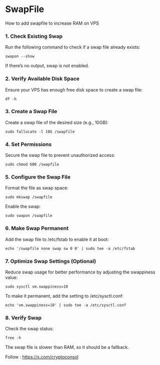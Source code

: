 # SwapFile
How to add swapfile to increase RAM on VPS

### 1. Check Existing Swap

Run the following command to check if a swap file already exists:
```
swapon --show
```
If there’s no output, swap is not enabled.


### 2. Verify Available Disk Space

Ensure your VPS has enough free disk space to create a swap file:
```
df -h
```

### 3. Create a Swap File

Create a swap file of the desired size (e.g., 10GB):

```
sudo fallocate -l 10G /swapfile
```

### 4. Set Permissions

Secure the swap file to prevent unauthorized access:
```
sudo chmod 600 /swapfile
```


### 5. Configure the Swap File

Format the file as swap space:
```
sudo mkswap /swapfile
```
Enable the swap:
```
sudo swapon /swapfile
```


### 6. Make Swap Permanent

Add the swap file to /etc/fstab to enable it at boot:
```
echo '/swapfile none swap sw 0 0' | sudo tee -a /etc/fstab
```


### 7. Optimize Swap Settings (Optional)

Reduce swap usage for better performance by adjusting the swappiness value:

```
sudo sysctl vm.swappiness=10
```

To make it permanent, add the setting to /etc/sysctl.conf:
```
echo 'vm.swappiness=10' | sudo tee -a /etc/sysctl.conf
```


### 8. Verify Swap

Check the swap status:
```
free -h
```

The swap file is slower than RAM, so it should be a fallback.


Follow : https://x.com/cryptoconsol
